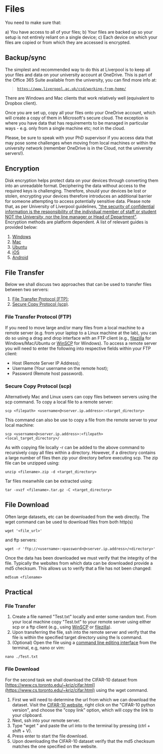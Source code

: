 # Files

You need to make sure that:

a) You have access to all of your files;
b) Your files are backed up so your setup is not entirely reliant on a single device;
c) Each device on which your files are copied or from which they are accessed
is encrypted.

## Backup/sync

The simplest and recommended way to do this at Liverpool is to keep all your
files and data on your university account at OneDrive. This is part of the
Office 365 Suite available from the university, you can find more info at:

> [`https://www.liverpool.ac.uk/csd/working-from-home/`](https://www.liverpool.ac.uk/csd/working-from-home/)

There are Windows and Mac clients that work relatively well (equivalent to
Dropbox client).

Once you are set up, copy all your files onto your OneDrive account, which
will create a copy of them in Microsoft's secure cloud. The exception is
where you have data that has requirements to be managed in particular ways - e.g.
only from a single machine etc; not in the cloud.

Please, be sure to speak with your PhD supervisor if you access data that
may pose some challenges when moving from local machines or within the university
network (remember OneDrive is in the Cloud, not the university servers!).

## Encryption

<!---[Add guide to encryption: what it is and how to set up on
Windows/macOS/Linux/iOS/Android]--->

Disk encryption helps protect data on your devices through converting 
them into an unreadable format. Deciphering the data without access to the 
required keys is challenging. Therefore, should your devices be lost or stolen, 
encrypting your devices therefore introduces an additional barrier for someone 
attempting to access potentially sensitive data. Please note that, as per 
University of Liverpool guidelines, 
["the security of confidential information is the responsibility of the individual 
member of staff or student NOT the University, nor the line manager or Head of 
Department"](https://www.liverpool.ac.uk/csd/security/information-security/encryption/). 
Encryption methods are platform dependent. A list of relevant guides is provided below:

1) [Windows](https://www.liverpool.ac.uk/csd/security/information-security/encryption/)
1) [Mac](https://support.apple.com/en-gb/guide/disk-utility/dskutl35612/mac)
1) [Ubuntu](https://help.ubuntu.com/community/Full_Disk_Encryption_Howto_2019)
1) [iOS](https://support.apple.com/en-gb/guide/security/secf6276da8a/1/web/1)
1) [Android](https://www.howtogeek.com/141953/how-to-encrypt-your-android-phone-and-why-you-might-want-to/)


## File Transfer

Below we shall discuss two approaches that can be used to transfer files between
two servers:

1) [File Transfer Protocol (FTP)](https://en.wikipedia.org/wiki/File_Transfer_Protocol); 
2) [Secure Copy Protocol (scp)](https://en.wikipedia.org/wiki/Secure_copy).

### File Transfer Protocol (FTP)

If you need to move large and/or many files from a local machine to a remote
server (e.g. from your laptop to a Linux machine at the lab), you can do so 
using a drag and drop interface with an FTP client (e.g., [filezilla](https://filezilla-project.org/) 
for Windows/Mac/Ubuntu or [WinSCP](https://winscp.net/eng/index.php) for Windows). To access 
a remote server you will need to enter the following into respective fields within your FTP client: 
 
* Host (Remote Server IP Address);
* Username (Your username on the remote host);
* Password (Remote host password).

### Secure Copy Protocol (scp)

Alternatively Mac and Linux users can copy files between servers using the scp command.
To copy a local file to a remote server:

```shell
scp <filepath> <username>@<server.ip.address>:<target_directory>
```

This command can also be use to copy a file from the remote server to your local machine:

```shell
scp <username>@<server.ip.address>:<filepath> <local_target_directory>/
```

As with copying file locally -r can be added to the above command to recursively copy
all files within a directory. However, if a directory contains a large number of files
then zip your directory before executing scp. The zip file can be unzipped using:

```shell
unzip <filename>.zip -d <target_directory>
```

Tar files meanwhile can be extracted using:

```shell
tar -xvzf <filename>.tar.gz -C <target_directory>
```

## File Download

Often large datasets, etc can be downloaded from the web directly. 
The wget command can be used to download files from both http(s) 

```shell
wget '<file_url>'
```

and ftp servers:

```shell
wget -r 'ftp://<username>:<password>@<server.ip.address>/<directory>'
```

Once the data has been downloaded we must verify that the integrity of the file. 
Typically the websites from which data can be downloaded provide a md5 checksum. 
This allows us to verify that a file has not been changed: 

```shell
md5sum <filename>
```

## Practical

### File Transfer

1) Create a file named "Test.txt" locally and enter some random text. 
From your local machine copy "Test.txt" to your remote server using either 
scp or a ftp client (e.g., using [WinSCP](https://winscp.net/eng/index.php)
or [filezilla](https://filezilla-project.org/)). 
1) Upon transferring the file, ssh into the remote server and verify that the file is within the 
specified target directory using the ls command. 
1) (Optional) Open the file using a 
[command line editing interface](https://en.wikipedia.org/wiki/List_of_text_editors) from the terminal, e.g, nano or vim:

```shell
nano ./Test.txt
```

### File Download

For the second task we shall download the CIFAR-10 dataset from 
[https://www.cs.toronto.edu/~kriz/cifar.html](https://www.cs.toronto.edu/~kriz/cifar.html) 
using the wget command. 

1) First we will need to determine the url from which we can download the dataset.
Visit the [CIFAR-10 website](https://www.cs.toronto.edu/~kriz/cifar.html), right 
click on the "CIFAR-10 python version", and choose the "copy link" option, 
which will copy the link to your clipboard. 
1) Next, ssh into your remote server. 
1) Type "wget " and paste the url into to the terminal by pressing (ctrl + shift + V).
1) Press enter to start the file download.
1) Upon downloading the CIFAR-10 dataset verify that the md5 checksum matches the one specified on the website. 
